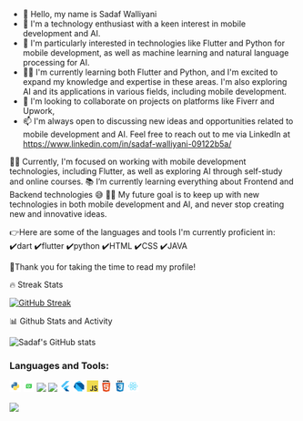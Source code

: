 - 👋 Hello, my name is Sadaf Walliyani 
- 👀 I'm a technology enthusiast with a keen interest in mobile development and AI.
- 🌱 I'm particularly interested in technologies like Flutter and Python for mobile development, as well as machine learning and natural language processing for AI.
- 👩‍💻 I'm currently learning both Flutter and Python, and I'm excited to expand my knowledge and expertise in these areas. I'm also exploring AI and its applications in various fields, including mobile development.
- 💞️ I'm looking to collaborate on projects on platforms like Fiverr and Upwork,
- 📫 I'm always open to discussing new ideas and opportunities related to mobile development and AI. Feel free to reach out to me via LinkedIn at     https://www.linkedin.com/in/sadaf-walliyani-09122b5a/

<!---
sadafwalliyani/sadafwalliyani is a ✨ special ✨ repository because its `README.md` (this file) appears on your GitHub profile.
You can click the Preview link to take a look at your changes.
--->
👨‍💻 Currently, I'm focused on working with mobile development technologies, including Flutter, as well as exploring AI through self-study and online courses. 
📚 I’m currently learning everything about Frontend and Backend technologies 😅
💪🏼 My future goal is to keep up with new technologies in both mobile development and AI, and never stop creating new and innovative ideas.

👉Here are some of the languages and tools I'm currently proficient in:
✔️dart
✔️flutter
✔️python
✔️HTML
✔️CSS
✔️JAVA

🙏Thank you for taking the time to read my profile!

🔥 Streak Stats


[![GitHub Streak](https://streak-stats.demolab.com?user=sadafwalliyani)](https://git.io/streak-stats)



📊 Github Stats and Activity




![Sadaf's GitHub stats](https://github-readme-stats.vercel.app/api?username=sadafwalliyani&show_icons=true)







### Languages and Tools:

<code><img height="20" src="https://raw.githubusercontent.com/github/explore/80688e429a7d4ef2fca1e82350fe8e3517d3494d/topics/python/python.png"></code>
<code><img height="20" src="https://raw.githubusercontent.com/github/explore/80688e429a7d4ef2fca1e82350fe8e3517d3494d/topics/qt/qt.png"></code>
<code><img height="20" src="https://pandas.pydata.org/static/img/pandas_secondary.svg"></code>
<code><img height="20" src="https://matplotlib.org/_static/logo2_compressed.svg"></code>
<code><img height="20" src="https://raw.githubusercontent.com/github/explore/80688e429a7d4ef2fca1e82350fe8e3517d3494d/topics/flutter/flutter.png"></code>
<code><img height="20" src="https://raw.githubusercontent.com/github/explore/80688e429a7d4ef2fca1e82350fe8e3517d3494d/topics/dart/dart.png"></code>
<code><img height="20" src="https://raw.githubusercontent.com/github/explore/80688e429a7d4ef2fca1e82350fe8e3517d3494d/topics/javascript/javascript.png"></code>
<code><img height="20" src="https://raw.githubusercontent.com/github/explore/80688e429a7d4ef2fca1e82350fe8e3517d3494d/topics/html/html.png"></code>
<code><img height="20" src="https://raw.githubusercontent.com/github/explore/5c058a388828bb5fde0bcafd4bc867b5bb3f26f3/topics/css/css.png"></code>
<code><img height="20" src="https://raw.githubusercontent.com/github/explore/80688e429a7d4ef2fca1e82350fe8e3517d3494d/topics/react/react.png"></code>



<img align="center" src="https://github-readme-stats.vercel.app/api/top-langs?username=sadafwalliyani&show_icons=true&locale=en&layout=compact&theme=dracula" width=60% />

